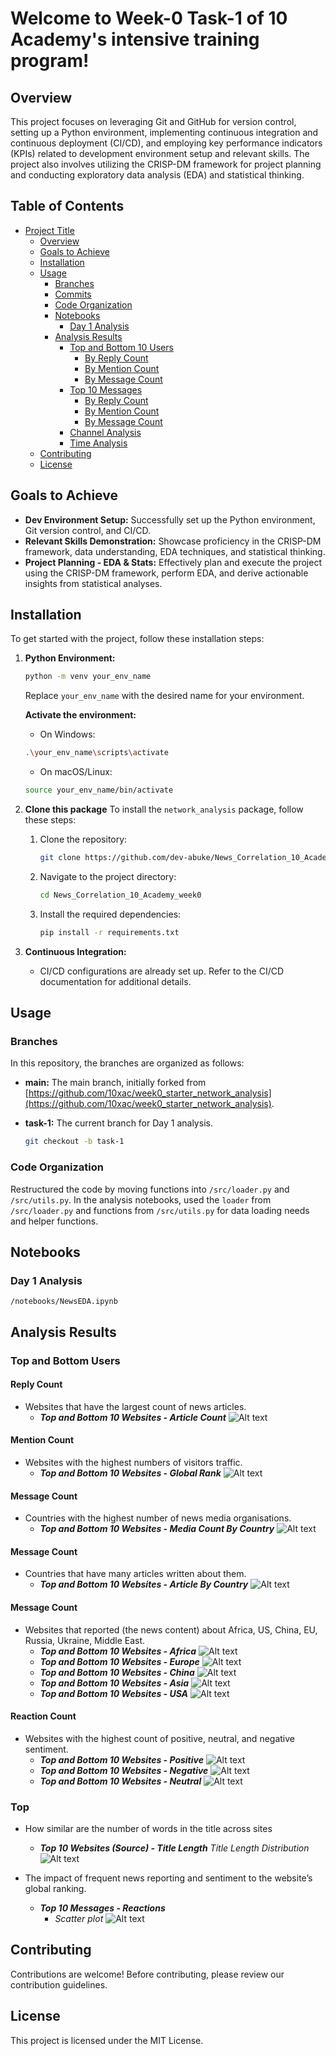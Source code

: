# Welcome to Week-0 Task-1 of 10 Academy's intensive training program!

## Overview

This project focuses on leveraging Git and GitHub for version control, setting up a Python environment, implementing continuous integration and continuous deployment (CI/CD), and employing key performance indicators (KPIs) related to development environment setup and relevant skills. The project also involves utilizing the CRISP-DM framework for project planning and conducting exploratory data analysis (EDA) and statistical thinking.

## Table of Contents

- [Project Title](#Welcome-to-Week-0-Task-1-of-10-Academy's-intensive-training-program!)
  - [Overview](#overview)
  - [Goals to Achieve](#goals-to-achieve)
  - [Installation](#installation)
  - [Usage](#usage)
    - [Branches](#branches)
    - [Commits](#commits)
    - [Code Organization](#code-organization)
    - [Notebooks](#notebooks)
        - [Day 1 Analysis](#day-1-analysis)
    - [Analysis Results](#analysis-results)
        - [Top and Bottom 10 Users](#top-and-bottom-users)
            - [By Reply Count](#Reply-Count)
            - [By Mention Count](#Mention-Count)
            - [By Message Count](#Message-Count)
        - [Top 10 Messages](#top-messages)
            - [By Reply Count](#Replies)
            - [By Mention Count](#Reactions)
            - [By Message Count](#Mentions)
        - [Channel Analysis](#channel-analysis)
        - [Time Analysis](#time-analysis)
  - [Contributing](#contributing)
  - [License](#license)

## Goals to Achieve

- **Dev Environment Setup:** Successfully set up the Python environment, Git version control, and CI/CD.
- **Relevant Skills Demonstration:** Showcase proficiency in the CRISP-DM framework, data understanding, EDA techniques, and statistical thinking.
- **Project Planning - EDA & Stats:** Effectively plan and execute the project using the CRISP-DM framework, perform EDA, and derive actionable insights from statistical analyses.

## Installation

To get started with the project, follow these installation steps:

1. **Python Environment:**
    ```bash
    python -m venv your_env_name
    ```

    Replace `your_env_name` with the desired name for your environment.
    
    **Activate the environment:**

    - On Windows:

    ```bash
    .\your_env_name\scripts\activate
    ```

    - On macOS/Linux:

    ```bash
    source your_env_name/bin/activate
    ```

2. **Clone this package**
    To install the `network_analysis` package, follow these steps:

    1. Clone the repository:
        ```bash
        git clone https://github.com/dev-abuke/News_Correlation_10_Academy_week0.git
        ```
    2. Navigate to the project directory:
        ```bash
        cd News_Correlation_10_Academy_week0
        ```
    
    3. Install the required dependencies:
        ```bash
        pip install -r requirements.txt
        ```


3. **Continuous Integration:**
    - CI/CD configurations are already set up. Refer to the CI/CD documentation for additional details.

## Usage

### Branches

In this repository, the branches are organized as follows:

- **main:** The main branch, initially forked from [https://github.com/10xac/week0_starter_network_analysis](https://github.com/10xac/week0_starter_network_analysis).

- **task-1:** The current branch for Day 1 analysis. 

  ```bash
  git checkout -b task-1
    ```


### Code Organization

Restructured the code by moving functions into `/src/loader.py` and `/src/utils.py`. In the analysis notebooks, used the `loader` from `/src/loader.py` and functions from `/src/utils.py` for data loading needs and helper functions.

## Notebooks
### Day 1 Analysis
`/notebooks/NewsEDA.ipynb`

## Analysis Results

### Top and Bottom Users

#### Reply Count
- Websites that have the largest count of news articles.
  - ***Top and Bottom 10 Websites - Article Count***
   ![Alt text](screenshots/top10newsarticles.png)
#### Mention Count
- Websites with the highest numbers of visitors traffic.
  - ***Top and Bottom 10 Websites - Global Rank***
    ![Alt text](screenshots/globalrank_bysource.png)
#### Message Count
- Countries with the highest number of news media organisations.
  - ***Top and Bottom 10 Websites - Media Count By Country***
    ![Alt text](screenshots/highestnumberofmediabycountry.png)
#### Message Count
- Countries that have many articles written about them.
  - ***Top and Bottom 10 Websites - Article By Country***
    ![Alt text](screenshots/top10botom10countrymentions.png)
#### Message Count
- Websites that reported (the news content) about Africa, US, China, EU, Russia, Ukraine, Middle East.
  - ***Top and Bottom 10 Websites - Africa***
    ![Alt text](screenshots/africa.png)
  - ***Top and Bottom 10 Websites - Europe***
    ![Alt text](screenshots/europe.png)
  - ***Top and Bottom 10 Websites - China***
    ![Alt text](screenshots/china.png)
  - ***Top and Bottom 10 Websites - Asia***
    ![Alt text](screenshots/asia.png)
  - ***Top and Bottom 10 Websites - USA***
    ![Alt text](screenshots/USA.png)
#### Reaction Count
- Websites with the highest count of positive, neutral, and negative sentiment.
  - ***Top and Bottom 10 Websites - Positive***
    ![Alt text](screenshots/positive_sentiment.png)
  - ***Top and Bottom 10 Websites - Negative***
    ![Alt text](screenshots/negative_sentiment.png)
  - ***Top and Bottom 10 Websites - Neutral***
    ![Alt text](screenshots/neutral_sentiment.png)

### Top 

- How similar are the number of words in the title  across sites
  - ***Top 10 Websites (Source) - Title Length***
  *Title Length Distribution*
  ![Alt text](screenshots/title_length_distribution.png)

- The impact of frequent news reporting and sentiment to the website’s global ranking.
  - ***Top 10 Messages - Reactions***
    - *Scatter plot*
    ![Alt text](screenshots/2dscatterplot.png)

## Contributing
Contributions are welcome! Before contributing, please review our contribution guidelines.

##  License
This project is licensed under the MIT License.
